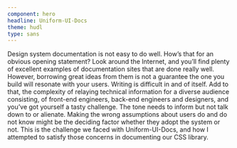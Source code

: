 ```yaml
---
component: hero
headline: Uniform-UI-Docs
theme: hudl
type: sans
---
```



Design system documentation is not easy to do well. How’s that for an obvious opening statement? Look around the Internet, and you’ll find plenty of excellent examples of documentation sites that are done really well. However, borrowing great ideas from them is not a guarantee the one you build will resonate with your users. Writing is difficult in and of itself. Add to that, the complexity of relaying technical information for a diverse audience consisting, of front-end engineers, back-end engineers and designers, and you’ve got yourself a tasty challenge. The tone needs to inform but not talk down to or alienate. Making the wrong assumptions about users do and do not know might be the deciding factor whether they adopt the system or not. This is the challenge we faced with Uniform-UI-Docs, and how I attempted to satisfy those concerns in documenting our CSS library.